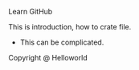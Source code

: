 Learn GitHub

This is introduction, how to crate file.

* This can be complicated.


Copyright @ Helloworld